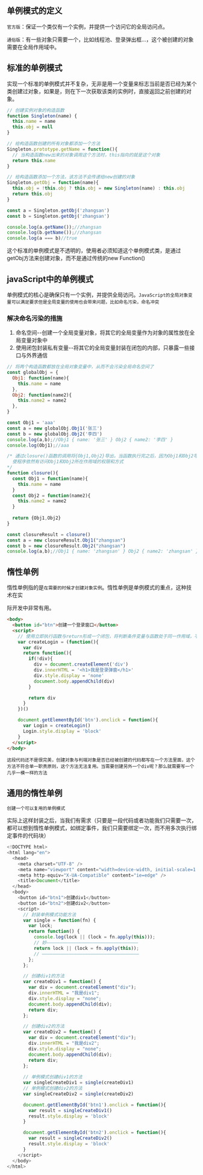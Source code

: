 ## 单例模式的定义

`官方版`：保证一个类仅有一个实例，并提供一个访问它的全局访问点。

`通俗版`：有一些对象只需要一个，比如线程池、登录弹出框...，这个被创建的对象需要在全局作用域中。

## 标准的单例模式

实现一个标准的单例模式并不复杂，无非是用一个变量来标志当前是否已经为某个类创建过对象，如果是，则在下一次获取该类的实例时，直接返回之前创建的对象。

````javascript
// 创建实例对象的构造函数
function Singleton(name) {
  this.name = name
  this.obj = null
}

// 给构造函数创建的所有对象都添加一个方法
Singleton.prototype.getName = function(){
  // 当构造函数new出来的对象调用这个方法时，this指向的就是这个对象
  return this.name
}

// 给构造函数添加一个方法，该方法不会传递给new创建的对象
Singleton.getObj = function(name){
  this.obj = !this.obj ? this.obj = new Singleton(name) : this.obj
  return this.obj
}

const a = Singleton.getObj('zhangsan')
const b = Singleton.getObj('zhangsan')

console.log(a.getName());//zhangsan
console.log(b.getName());//zhangsan
console.log(a === b)//true
````

这个标准的单例模式是不透明的，使用者必须知道这个单例模式类，是通过getObj方法来创建对象，而不是通过传统的new Function()

## javaScript中的单例模式

单例模式的核心是确保只有一个实例，并提供全局访问。`JavaScript的全局对象变量可以满足要求但是全局变量的使用也会带来问题，比如命名污染，命名冲突`

### 解决命名污染的措施

1. 命名空间--创建一个全局变量对象，将其它的全局变量作为对象的属性放在全局变量对象中
2. 使用闭包封装私有变量--将其它的全局变量封装在闭包的内部，只暴露一些接口与外界通信

```javascript
// 将两个构造函数都放在全局对象变量中，从而不会污染全局命名空间了
const globalObj = {
  Obj1: function(name){
    this.name = name
  },
  Obj2: function(name2){
    this.name2 = name2
  },
}

const Obj1 = 'aaa'
const a = new globalObj.Obj1('张三')
const b = new globalObj.Obj2('李四')
console.log(a,b);//Obj1 { name: '张三' } Obj2 { name2: '李四' }
console.log(Obj1);//aaa
```

```javascript
/* 通过closure()函数的调用将{Obj1,Obj2}导出，当函数执行完之后，因为Obj1和Obj2导出了，还需要被使用，这样子就形成了闭包，
  使程序依然有访问Obj1和Obj2所在作用域的权限和方式
*/
function closure(){
  const Obj1 = function(name){
    this.name = name
  }
  const Obj2 = function(name2){
    this.name2 = name2
  }
  
  return {Obj1,Obj2}
}

const closureResult = closure()
const a = new closureResult.Obj1("zhangsan")
const b = new closureResult.Obj2("zhangsan")
console.log(a,b);//Obj1 { name: 'zhangsan' } Obj2 { name2: 'zhangsan' }
```

## 惰性单例

惰性单例指的是`在需要的时候才创建对象实例`。惰性单例是单例模式的重点，这种技术在实

际开发中非常有用。

```html
<body>
  <button id="btn">创建一个登录窗口</button>
  <script>
    // 使用立即执行函数与return形成一个闭包，将判断条件变量与函数处于同一作用域，不需要再在全局作用域下创建一个判断变量污染命名空间，妙啊！！！
    var createLogin = (function(){
      var div
      return function(){
        if(!div){
          div = document.createElement('div')
          div.innerHTML = '<h1>我是登录弹窗</h1>'
          div.style.display = 'none'
          document.body.appendChild(div)
        }

        return div
      }
    })()

    document.getElementById('btn').onclick = function(){
      var Login = createLogin()
      Login.style.display = 'block'
    }
  </script>
</body>
```

`这段代码还不是很完美，创建对象与判端对象是否已经被创建的代码都写在一个方法里面，这个方法不符合单一职责原则，这个方法无法复用。当需要创建另外一个div呢？那么就需要写一个几乎一模一样的方法`

## 通用的惰性单例

`创建一个可以复用的单例模式`

实际上这样封装之后，当我们有需求（只要是一段代码或者功能我们只需要一次，都可以想到惰性单例模式，如绑定事件，我们只需要绑定一次，而不用多次执行绑定事件的代码块）

````javascript
<!DOCTYPE html>
<html lang="en">
  <head>
    <meta charset="UTF-8" />
    <meta name="viewport" content="width=device-width, initial-scale=1.0" />
    <meta http-equiv="X-UA-Compatible" content="ie=edge" />
    <title>Document</title>
  </head>
  <body>
    <button id="btn1">创建div1</button>
    <button id="btn2">创建div2</button>
    <script>
      // 封装单例模式功能方法
      var single = function(fn) {
        var lock;
        return function() {
          console.log(lock || (lock = fn.apply(this)));
          // 妙——————————————————————————————————
          return lock || (lock = fn.apply(this));
          // ————————————————————————————————————
        };
      };

      // 创建div1的方法
      var createDiv1 = function() {
        var div = document.createElement("div");
        div.innerHTML = "我是div1";
        div.style.display = "none";
        document.body.appendChild(div);
        return div;
      };

      // 创建div2的方法
      var createDiv2 = function() {
        var div = document.createElement("div");
        div.innerHTML = "我是div2";
        div.style.display = "none";
        document.body.appendChild(div);
        return div;
      };
      
      // 单例模式创建div1的方法
      var singleCreateDiv1 = single(createDiv1)
      // 单例模式创建div2的方法
      var singleCreateDiv2 = single(createDiv2)

      document.getElementById('btn1').onclick = function(){
        var result = singleCreateDiv1()
        result.style.display = 'block'
      }

      document.getElementById('btn2').onclick = function(){
        var result = singleCreateDiv2()
        result.style.display = 'block'
      }
    </script>
  </body>
</html>
````
